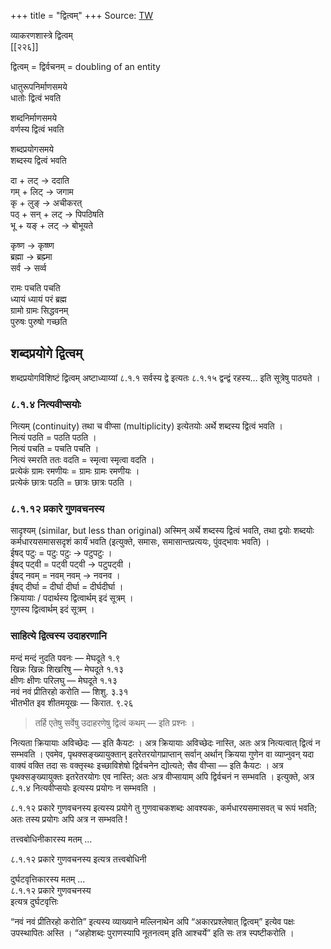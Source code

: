 +++
title = "द्वित्वम्"
+++
Source: [TW](https://ashtadhyayi.com/courses/bhaashaapaak3/)

व्याकरणशास्त्रे द्वित्वम्  
[[२२६]]

द्वित्वम् = द्विर्वचनम् = doubling of an entity  

धातुरूपनिर्माणसमये  
धातोः द्वित्वं भवति

शब्दनिर्माणसमये  
वर्णस्य द्वित्वं भवति

शब्दप्रयोगसमये  
शब्दस्य द्वित्वं भवति

दा + लट् → ददाति  
गम् + लिट् →‌ जगाम  
कृ + लुङ् → अचीकरत्  
पठ् + सन् + लट् → पिपठिषति  
भू + यङ्‌ + लट् →‌ बोभूयते  

कृष्ण →‌ कृष्ष्ण  
ब्रह्मा → ब्रह्म्मा  
सर्व → सर्व्व  

रामः पचति पचति  
ध्यायं ध्यायं परं ब्रह्म  
ग्रामो ग्रामः सिद्धवनम्  
पुरुषः पुरुषो गच्छति  


## शब्दप्रयोगे द्वित्वम्
शब्दप्रयोगविशिष्टं द्वित्वम् अष्टाध्याय्यां ८.१.१ सर्वस्य द्वे इत्यतः ८.१.१५ द्वन्द्वं रहस्य… इति सूत्रेषु पाठ्यते ।

### ८.१.४ नित्यवीप्सयोः  
नित्यम् (continuity) तथा च वीप्सा  (multiplicity) इत्येतयोः अर्थे शब्दस्य द्वित्वं भवति ।  
नित्यं पठति = पठति पठति ।  
नित्यं पचति = पचति पचति ।  
नित्यं स्मरति ततः वदति = स्मृत्वा स्मृत्वा वदति ।  
प्रत्येकं ग्रामः रमणीयः = ग्रामः ग्रामः रमणीयः ।  
प्रत्येकं छात्रः पठति  = छात्रः छात्रः पठति ।  

### ८.१.१२ प्रकारे गुणवचनस्य  
सादृश्यम् (similar, but less than original) अस्मिन् अर्थे शब्दस्य द्वित्वं भवति, तथा द्वयोः शब्दयोः कर्मधारयसमाससदृशं कार्यं भवति (इत्युक्ते, समासः, समासान्तप्रत्ययः, पुंवद्भावः भवति) ।  
ईषद् पटुः = पटुः पटुः → पटुपटुः ।  
ईषद् पट्वी = पट्वी पट्वी → पटुपट्वी ।  
ईषद् नवम् = नवम् नवम् → नवनव ।  
ईषद् दीर्घा = दीर्घा दीर्घा = दीर्घदीर्घा ।  
क्रियायाः / पदार्थस्य द्वित्वार्थम् इदं सूत्रम् ।  
गुणस्य द्वित्वार्थम् इदं सूत्रम् ।  


### साहित्ये द्वित्वस्य उदाहरणानि

मन्दं मन्दं नुदति पवनः   — मेघदूते १.९  
खिन्नः खिन्नः शिखरिषु — मेघदूते १.१३  
क्षीणः क्षीणः परिलघु — मेघदूते १.१३  
नवं नवं प्रीतिरहो करोति — शिशु. ३.३१  
भीतभीत इव शीतमयूखः  — किरात. ९.२६


> तर्हि एतेषु सर्वेषु उदाहरणेषु द्वित्वं कथम् — इति प्रश्नः । 

नित्यता क्रियायाः अविच्छेदः — इति कैयटः । अत्र क्रियायाः अविच्छेदः नास्ति, अतः अत्र नित्यत्वात् द्वित्वं न सम्भवति । एवमेव, पृथक्सङ्ख्यायुक्तान् इतरेतरयोगप्राप्तान् सर्वान् अर्थान् क्रियया गुणेन वा व्याप्नुवन् यदा वाक्यं वक्ति तदा सः वक्तृस्थः इच्छाविशेषो  द्विर्वचनेन द्योत्यते; सैव वीप्सा — इति कैयटः । अत्र पृथक्सङ्ख्यायुक्तः इतरेतरयोगः एव नास्ति; अतः अत्र वीप्सायाम् अपि द्विर्वचनं न सम्भवति । इत्युक्ते, अत्र ८.१.४ नित्यवीप्सयोः इत्यस्य प्रयोगः न सम्भवति ।

८.१.१२ प्रकारे गुणवचनस्य इत्यस्य प्रयोगे तु गुणवाचकशब्दः आवश्यकः, कर्मधारयसमासवत् च रूपं भवति; अतः तस्य प्रयोगः अपि अत्र न सम्भवति !


तत्त्वबोधिनीकारस्य मतम् ...

८.१.१२ प्रकारे गुणवचनस्य  इत्यत्र तत्त्वबोधिनी

दुर्घटवृत्तिकारस्य मतम् ...  
८.१.१२ प्रकारे गुणवचनस्य  
इत्यत्र दुर्घटवृत्तिः

“नवं नवं प्रीतिरहो करोति” इत्यस्य व्याख्याने मल्लिनाथेन अपि “अकारप्रश्लेषात् द्वित्वम्” इत्येव पक्षः उपस्थापितः अस्ति । “अहोशब्दः पुराणस्यापि नूतनत्वम् इति आश्चर्ये” इति सः तत्र स्पष्टीकरोति ।

